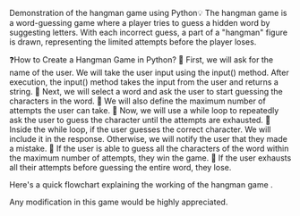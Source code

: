 Demonstration of the hangman game using Python💡
The hangman game is a word-guessing game where a player tries to guess a hidden word by suggesting letters. With each incorrect guess, a part of a "hangman" figure is drawn, representing the limited attempts before the player loses.

❓How to Create a Hangman Game in Python?
📌 First, we will ask for the name of the user. We will take the user input using the input() method. After execution, the input() method takes the input from the user and returns a string.
📌 Next, we will select a word and ask the user to start guessing the characters in the word.
📌 We will also define the maximum number of attempts the user can take.
📌 Now, we will use a while loop to repeatedly ask the user to guess the character until the attempts are exhausted.
📌 Inside the while loop, if the user guesses the correct character. We will include it in the response. Otherwise, we will notify the user that they made a mistake.
📌 If the user is able to guess all the characters of the word within the maximum number of attempts, they win the game.
📌 If the user exhausts all their attempts before guessing the entire word, they lose.


Here's a quick flowchart explaining the working of the hangman game .

Any modification in this game would be highly appreciated.
